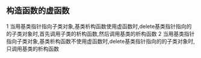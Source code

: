 ## 构造函数的虚函数
  1 当用基类指针指向子类对象,基类析构函数使用虚函数时,delete基类指针指向的的子类对象时,首先调用子类的析构函数,然后调用基类的析构函数
  2 当用基类指针指向子类对象,基类析构函数不使用虚函数时,delete基类指针指向的的子类对象时,只调用基类的析构函数
